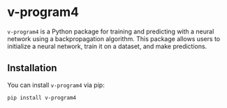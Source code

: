 # v-program4

`v-program4` is a Python package for training and predicting with a neural network using a backpropagation algorithm. This package allows users to initialize a neural network, train it on a dataset, and make predictions.

## Installation

You can install `v-program4` via pip:

```bash
pip install v-program4
